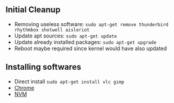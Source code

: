 ## Initial Cleanup

* Removing useless software: `sudo apt-get remove thunderbird rhythmbox shotwell aisleriot`
* Update apt sources: `sudo apt-get update`
* Update already installed packages: `sudo apt-get upgrade`
* Reboot maybe required since kernel would have also updated

## Installing softwares

* Direct install `sudo apt-get install vlc gimp`
* [Chrome](https://www.ubuntuupdates.org/ppa/google_chrome?dist=stable)
* [NVM](https://github.com/creationix/nvm#installation)
